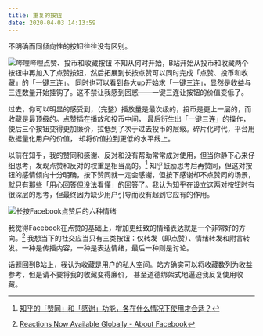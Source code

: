 ```yaml
---
title: 重复的按钮
date: 2020-04-03 14:13:59
---
```

不明确而同倾向性的按钮往往没有区别。
<!--more-->

![哔哩哔哩点赞、投币和收藏按钮](https://i.loli.net/2020/04/03/drAUWJpCE59QboH.png)
不知从何时开始，B站开始从投币和收藏两个按钮中再加入了点赞按钮，然后拓展到长按点赞可以同时完成「点赞、投币和收藏」的「一键三连」。
同时也可以看到各大up开始求「一键三连」，显然是收益与三连数量开始挂钩了。这不禁让我感到困惑——一键三连让按钮的价值变低了。

过去，你可以明显的感受到，（完整）播放量是最次级的，投币是更上一层的，而收藏是最顶级的。点赞插在播放和投币中间，
最后衍生出「一键三连」的操作，使后三个按钮变得更加廉价，拉低到了次于过去投币的层级。碎片化时代，平台用数据量化用户的价值，
却将价值拉到更低的水平线上。

以前在知乎，我的赞同和感谢、反对和没有帮助常常成对使用，但当你静下心来仔细思考，发现点赞和反对的权重是相当高的。[^1]
知乎鼓励思考后再赞同，但这对按钮的感情倾向十分明确，按下赞同就一定会感谢，但按下感谢却不点赞同的场景，
就只有那些「用心回答但没法看懂」的回答了。我认为知乎在设立这两对按钮时有很深层的思考，但最终因为缺少用户引导而没有起到它应有的作用。

![长按Facebook点赞后的六种情绪](https://i.loli.net/2020/04/03/yCLnITWUJzEBYpR.png)

我觉得Facebook在点赞的基础上，增加更细致的情绪表达就是一个非常好的方向。[^2]
我想当下的社交应当只有三类按钮：仅转发（即点赞）、情绪转发和附言转发。一种是传播内容，一种是表达情绪，最后一种则是讨论。

话题回到B站上，我认为收藏是用户的私人空间。站方确实可以将收藏数列为收益参考，但是请不要将我的收藏变得廉价，
甚至道德绑架式地逼迫我反复使用收藏。


[^1]: [知乎的「赞同」和「感谢」功能，各在什么情况下使用才合适？](https://www.zhihu.com/question/19557420)
[^2]: [Reactions Now Available Globally - About Facebook](https://about.fb.com/news/2016/02/reactions-now-available-globally/)
